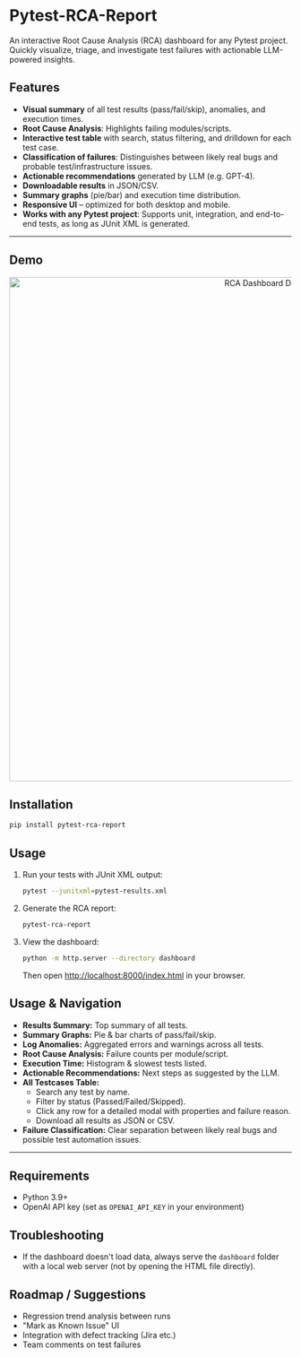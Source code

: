 # Pytest-RCA-Report

An interactive Root Cause Analysis (RCA) dashboard for any Pytest project.  
Quickly visualize, triage, and investigate test failures with actionable LLM-powered insights.

## Features

- **Visual summary** of all test results (pass/fail/skip), anomalies, and execution times.
- **Root Cause Analysis**: Highlights failing modules/scripts.
- **Interactive test table** with search, status filtering, and drilldown for each test case.
- **Classification of failures**: Distinguishes between likely real bugs and probable test/infrastructure issues.
- **Actionable recommendations** generated by LLM (e.g. GPT-4).
- **Downloadable results** in JSON/CSV.
- **Summary graphs** (pie/bar) and execution time distribution.
- **Responsive UI** – optimized for both desktop and mobile.
- **Works with any Pytest project**: Supports unit, integration, and end-to-end tests, as long as JUnit XML is generated.

---

## Demo

<p align="center">
  <img src="https://github.com/keinar/pytest-rca-report/raw/main/demo.gif" width="900" alt="RCA Dashboard Demo">
</p>


## Installation

```bash
pip install pytest-rca-report
```

## Usage

1. Run your tests with JUnit XML output:
   ```bash
   pytest --junitxml=pytest-results.xml
   ```
2. Generate the RCA report:
   ```bash
   pytest-rca-report
   ```
3. View the dashboard:
   ```bash
   python -m http.server --directory dashboard
   ```
   Then open [http://localhost:8000/index.html](http://localhost:8000/index.html) in your browser.


## Usage & Navigation

- **Results Summary:** Top summary of all tests.
- **Summary Graphs:** Pie & bar charts of pass/fail/skip.
- **Log Anomalies:** Aggregated errors and warnings across all tests.
- **Root Cause Analysis:** Failure counts per module/script.
- **Execution Time:** Histogram & slowest tests listed.
- **Actionable Recommendations:** Next steps as suggested by the LLM.
- **All Testcases Table:**  
  - Search any test by name.
  - Filter by status (Passed/Failed/Skipped).
  - Click any row for a detailed modal with properties and failure reason.
  - Download all results as JSON or CSV.
- **Failure Classification:** Clear separation between likely real bugs and possible test automation issues.

---


## Requirements

- Python 3.9+
- OpenAI API key (set as `OPENAI_API_KEY` in your environment)

## Troubleshooting

- If the dashboard doesn't load data, always serve the `dashboard` folder with a local web server (not by opening the HTML file directly).

## Roadmap / Suggestions

- Regression trend analysis between runs
- "Mark as Known Issue" UI
- Integration with defect tracking (Jira etc.)
- Team comments on test failures

